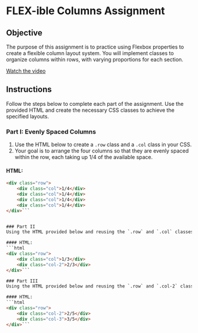 # FLEX-ible Columns Assignment

## Objective
The purpose of this assignment is to practice using Flexbox properties to create a flexible column layout system. You will implement classes to organize columns within rows, with varying proportions for each section.

[Watch the video](columns.mp4)


## Instructions
Follow the steps below to complete each part of the assignment. Use the provided HTML and create the necessary CSS classes to achieve the specified layouts.

### Part I: Evenly Spaced Columns
1. Use the HTML below to create a `.row` class and a `.col` class in your CSS.
2. Your goal is to arrange the four columns so that they are evenly spaced within the row, each taking up 1/4 of the available space.

#### HTML:
```html
<div class="row">
    <div class="col">1/4</div>
    <div class="col">1/4</div>
    <div class="col">1/4</div>
    <div class="col">1/4</div>
</div>```


### Part II
Using the HTML provided below and reusing the `.row` and `.col` classes from before, create a `.col-2` class in the CSS to achieve a layout with a 1/3 width column and a 2/3 width column.

#### HTML:
```html
<div class="row">
    <div class="col">1/3</div> 
    <div class="col-2">2/3</div>
</div>```

### Part III
Using the HTML provided below and reusing the `.row` and `.col-2` classes from before, create a `.col-3` class in the CSS to achieve a layout with a 2/5 width column and a 3/5 width column.

#### HTML:
```html
<div class="row">
    <div class="col-2">2/5</div>
    <div class="col-3">3/5</div>
</div>```

